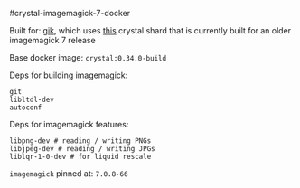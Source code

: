 #crystal-imagemagick-7-docker

Built for: [gik](github.com/jackharrhy/gik), which uses [this](https://github.com/blocknotes/magickwand-crystal) crystal shard that is currently built for an older imagemagick 7 release

Base docker image: `crystal:0.34.0-build`

Deps for building imagemagick:

```
git
libltdl-dev
autoconf
```

Deps for imagemagick features:

```
libpng-dev # reading / writing PNGs
libjpeg-dev # reading / writing JPGs
liblqr-1-0-dev # for liquid rescale
```

`imagemagick` pinned at: `7.0.8-66`
